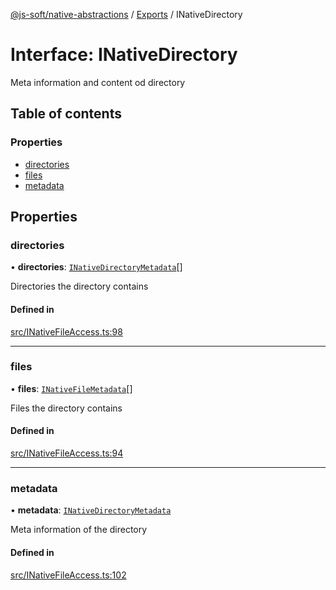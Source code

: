 [@js-soft/native-abstractions](../README.md) / [Exports](../modules.md) / INativeDirectory

# Interface: INativeDirectory

Meta information and content od directory

## Table of contents

### Properties

-   [directories](INativeDirectory.md#directories)
-   [files](INativeDirectory.md#files)
-   [metadata](INativeDirectory.md#metadata)

## Properties

### directories

• **directories**: [`INativeDirectoryMetadata`](INativeDirectoryMetadata.md)[]

Directories the directory contains

#### Defined in

[src/INativeFileAccess.ts:98](https://github.com/js-soft/ts-native-access/blob/2235f5c/packages/abstractions/src/INativeFileAccess.ts#L98)

---

### files

• **files**: [`INativeFileMetadata`](INativeFileMetadata.md)[]

Files the directory contains

#### Defined in

[src/INativeFileAccess.ts:94](https://github.com/js-soft/ts-native-access/blob/2235f5c/packages/abstractions/src/INativeFileAccess.ts#L94)

---

### metadata

• **metadata**: [`INativeDirectoryMetadata`](INativeDirectoryMetadata.md)

Meta information of the directory

#### Defined in

[src/INativeFileAccess.ts:102](https://github.com/js-soft/ts-native-access/blob/2235f5c/packages/abstractions/src/INativeFileAccess.ts#L102)
